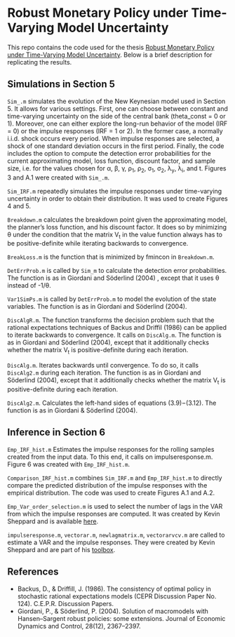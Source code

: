 # Robust Monetary Policy under Time-Varying Model Uncertainty

This repo contains the code used for the thesis <a href="http://nbviewer.jupyter.org/github/christophermosch/robustness/blob/master/Robust%20Monetary%20Policy%20under%20Time-Varying%20Model%20Uncertainty.pdf" target="_blank">Robust Monetary Policy under Time-Varying Model Uncertainty</a>. Below is a brief description for replicating the results.

## Simulations in Section 5

`Sim_.m` simulates the evolution of the New Keynesian model used in Section 5. It allows for various settings. First, one can choose between constant and time-varying uncertainty on the side of the central bank (theta\_const = 0 or 1). Moreover, one can either explore the long-run behavior of the model (IRF = 0) or the impulse responses (IRF = 1 or 2). In the former case, a normally i.i.d. shock occurs every period. When impulse responses are selected, a shock of one standard deviation occurs in the first period. Finally, the code includes the option to compute the detection error probabilities for the current approximating model, loss function, discount factor, and sample size, i.e. for the values chosen for α, β, γ, ρ<sub>1</sub>, ρ<sub>2</sub>, σ<sub>1</sub>, σ<sub>2</sub>, λ<sub>y</sub>, λ<sub>i</sub>, and t. Figures 3 and A.1 were created with `Sim_.m`.

`Sim_IRF.m` repeatedly simulates the impulse responses under time-varying uncertainty in order to obtain their distribution. It was used to create Figures 4 and 5.

`Breakdown.m` calculates the breakdown point given the approximating model, the planner’s loss function, and his discount factor. It does so by minimizing θ under the condition that the matrix V<sub>t</sub> in the value function always has to be positive-definite while iterating backwards to convergence.

`BreakLoss.m` is the function that is minimized by fmincon in `Breakdown.m`.

`DetErrProb.m` is called by `Sim_m` to calculate the detection error probabilities. The function is as in Giordani and Söderlind (2004) , except that it uses θ instead of -1/θ.

`Var1SimPs.m` is called by `DetErrProb.m` to model the evolution of the state variables. The function is as in Giordani and Söderlind (2004). 

`DiscAlgR.m`. The function transforms the decision problem such that the rational expectations techniques of Backus and Driffil (1986) can be applied to iterate backwards to convergence. It calls on `DiscAlg.m`. The function is as in Giordani and Söderlind (2004), except that it additionally checks whether the matrix V<sub>t</sub> is positive-definite during each iteration.

`DiscAlg.m`. Iterates backwards until convergence. To do so, it calls `DiscAlg2.m` during each iteration. The function is as in Giordani and Söderlind (2004), except that it additionally checks whether the matrix V<sub>t</sub> is positive-definite during each iteration. 

`DiscAlg2.m`. Calculates the left-hand sides of equations (3.9) – (3.12). The function is as in Giordani & Söderlind (2004).

## Inference in Section 6

`Emp_IRF_hist.m` Estimates the impulse responses for the rolling samples created from the input data. To this end, it calls on impulseresponse.m. Figure 6 was created with `Emp_IRF_hist.m`.

`Comparison_IRF_hist.m` combines `Sim_IRF.m` and `Emp_IRF_hist.m` to directly compare the predicted distribution of the impulse responses with the empirical distribution. The code was used to create Figures A.1 and A.2.

`Emp_Var_order_selection.m` is used to select the number of lags in the VAR from which the impulse responses are computed. It was created by Kevin Sheppard and is available [here](https://www.kevinsheppard.com/MFE\_MATLAB#Vector\_Autoregressions).

`impulseresponse.m`, `vectorar.m`, `newlagmatrix.m`, `vectorarvcv.m` are called to estimate a VAR and the impulse responses. They were created by Kevin Sheppard and are part of his [toolbox](https://www.kevinsheppard.com/MFE\_Toolbox).

## References
- Backus, D., & Driffill, J. (1986). The consistency of optimal policy in stochastic rational expectations models (CEPR Discussion Paper No. 124). C.E.P.R. Discussion Papers.
- Giordani, P., & Söderlind, P. (2004). Solution of macromodels with Hansen–Sargent robust policies: some extensions. Journal of Economic Dynamics and Control, 28(12), 2367–2397.